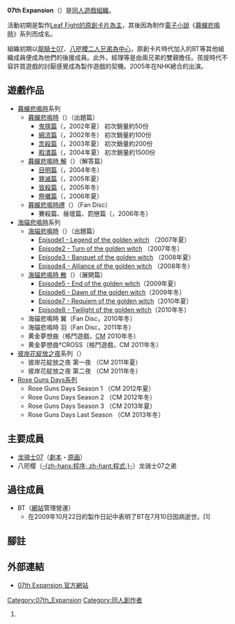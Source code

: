 **07th Expansion**（）是[同人遊戲](../Page/同人遊戲.md "wikilink")[組織](../Page/组织_\(社会学\).md "wikilink")。

活動初期是製作[Leaf Fight的原創卡片為主](https://zh.wikipedia.org/wiki/Leaf_Fight "wikilink")，其後因為制作[電子小說](https://zh.wikipedia.org/wiki/文字冒险游戏 "wikilink")《[暮蟬悲鳴時](../Page/暮蟬悲鳴時.md "wikilink")》系列而成名。

組織初期以[龍騎士07](../Page/龍騎士07.md "wikilink")、[八咫櫻二人兄弟為中心](https://zh.wikipedia.org/wiki/八咫櫻 "wikilink")，原創卡片時代加入的BT等其他組織成員便成為他們的後援成員。此外，經理等是由兩兄弟的雙親擔任。孩提時代不容許買遊戲的討厭感覺成為製作遊戲的契機。2005年在NHK總合的出演。

## 遊戲作品

  - [暮蟬悲鳴時](../Page/暮蟬悲鳴時.md "wikilink")系列
      - [暮蟬悲鳴時](../Page/暮蟬悲鳴時.md "wikilink")（）（出題篇）
          - [鬼隱篇](../Page/暮蟬悲鳴時_鬼隱篇.md "wikilink")（，2002年夏） 初次銷量約50份
          - [綿流篇](../Page/暮蟬悲鳴時_綿流篇.md "wikilink")（，2002年冬） 初次銷量約100份
          - [祟殺篇](../Page/暮蟬悲鳴時_祟殺篇.md "wikilink")（，2003年夏） 初次銷量約200份
          - [暇潰篇](../Page/暮蟬悲鳴時_暇潰篇.md "wikilink")（，2004年夏） 初次銷量約1500份
      - [暮蟬悲鳴時 解](../Page/暮蟬悲鳴時.md "wikilink")（）（解答篇）
          - [目明篇](../Page/暮蟬悲鳴時解_目明篇.md "wikilink")（，2004年冬）
          - [罪滅篇](../Page/暮蟬悲鳴時解_罪滅篇.md "wikilink")（，2005年夏）
          - [皆殺篇](../Page/暮蟬悲鳴時解_皆殺篇.md "wikilink")（，2005年冬）
          - [祭囃篇](../Page/暮蟬悲鳴時解_祭囃篇.md "wikilink")（，2006年夏）
      - [暮蟬悲鳴時禮](../Page/暮蟬悲鳴時禮.md "wikilink")（）（Fan Disc）
          - 賽殺篇、昼壞篇、罰戀篇（，2006年冬）
  - [海貓悲鳴時](../Page/海貓悲鳴時.md "wikilink")系列
      - [海貓悲鳴時](../Page/海貓悲鳴時.md "wikilink")（）（出題篇）
          - [Episode1 - Legend of the golden witch](https://zh.wikipedia.org/wiki/海貓悲鳴時_episode1_-_Legend_of_the_golden_witch "wikilink") （2007年夏）
          - [Episode2 - Turn of the golden witch](https://zh.wikipedia.org/wiki/海貓悲鳴時_episode2_-_Turn_of_the_golden_witch "wikilink") （2007年冬）
          - [Episode3 - Banquet of the golden witch](https://zh.wikipedia.org/wiki/海貓悲鳴時_episode3_-_Banquet_of_the_golden_witch "wikilink") （2008年夏）
          - [Episode4 - Alliance of the golden witch](../Page/海貓悲鳴時_episode4_-_Alliance_of_the_golden_witch.md "wikilink") （2008年冬）
      - [海貓悲鳴時 散](../Page/海貓悲鳴時.md "wikilink")（）（展開篇）
          - [Episode5 - End of the golden witch](../Page/海貓悲鳴時散_episode5_-_End_of_the_golden_witch.md "wikilink")（2009年夏）
          - [Episode6 - Dawn of the golden witch](../Page/海貓悲鳴時散_episode6_-_Dawn_of_the_golden_witch.md "wikilink")（2009年冬）
          - [Episode7 - Requiem of the golden witch](../Page/海貓悲鳴時散_episode7_-_Requiem_of_the_golden_witch.md "wikilink")（2010年夏）
          - [Episode8 - Twilight of the golden witch](../Page/海貓悲鳴時散_episode8_-_Twilight_of_the_golden_witch.md "wikilink")（2010年冬）
      - 海貓悲鳴時 翼（Fan Disc，2010年冬）
      - 海貓悲鳴時 羽（Fan Disc，2011年冬）
      - 黄金夢想曲（格鬥遊戲，[CM](../Page/Comic_Market.md "wikilink") 2010年冬）
      - 黄金夢想曲†CROSS（格鬥遊戲，CM 2011年冬）
  - [彼岸花綻放之夜](../Page/彼岸花綻放之夜.md "wikilink")系列（）
      - 彼岸花綻放之夜 第一夜 （CM 2011年夏）
      - 彼岸花綻放之夜 第二夜 （CM 2011年冬）
  - [Rose Guns Days系列](../Page/Rose_Guns_Days.md "wikilink")
      - Rose Guns Days Season 1 （CM 2012年夏）
      - Rose Guns Days Season 2 （CM 2012年冬）
      - Rose Guns Days Season 3 （CM 2013年夏）
      - Rose Guns Days Last Season （CM 2013年冬）

## 主要成員

  - [龙骑士07](https://zh.wikipedia.org/wiki/龙骑士07 "wikilink")（[劇本](https://zh.wikipedia.org/wiki/劇本 "wikilink")・[原画](../Page/原画.md "wikilink")）
  - 八咫樱（[-{zh-hans:程序; zh-hant:程式;}-](../Page/计算机程序.md "wikilink")）龙骑士07之弟

## 過往成員

  - BT（[網站](../Page/網站.md "wikilink")管理營運）
      - 在2009年10月22日的製作日記中表明了BT在7月10日因病逝世。\[1\]

## 腳註

<references/>

## 外部連結

  - [07th Expansion 官方網站](http://07th-expansion.net/)

[Category:07th_Expansion](https://zh.wikipedia.org/wiki/Category:07th_Expansion "wikilink") [Category:同人創作者](https://zh.wikipedia.org/wiki/Category:同人創作者 "wikilink")

1.